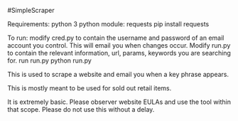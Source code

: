 #SimpleScraper

Requirements:
python 3
python module: requests
    pip install requests

To run:
modify cred.py to contain the username and password of an email account you control. This will email you when changes occur.
Modify run.py to contain the relevant information, url, params, keywords you are searching for.
run run.py
    python run.py

This is used to scrape a website and email you when a key phrase appears.

This is mostly meant to be used for sold out retail items.

It is extremely basic. Please observer website EULAs and use the tool within that scope. Please do not use this without a delay.
